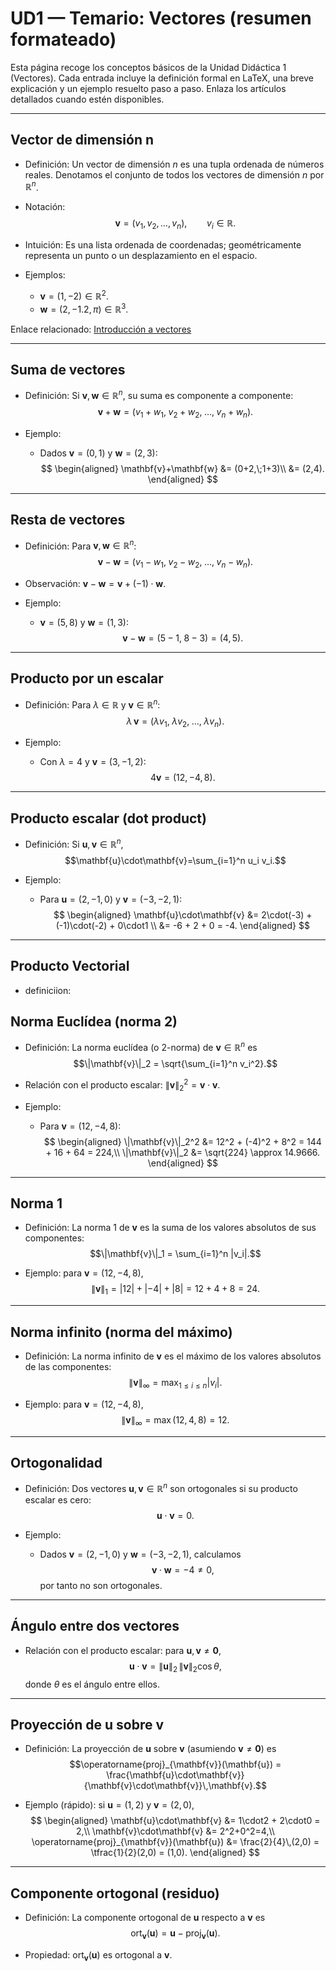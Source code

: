 # UD1 — Temario: Vectores (resumen formateado)

Esta página recoge los conceptos básicos de la Unidad Didáctica 1 (Vectores). Cada entrada incluye la definición formal en LaTeX, una breve explicación y un ejemplo resuelto paso a paso. Enlaza los artículos detallados cuando estén disponibles.

---

## Vector de dimensión n

- Definición: Un vector de dimensión $n$ es una tupla ordenada de números reales. Denotamos el conjunto de todos los vectores de dimensión $n$ por $\mathbb{R}^n$.

- Notación:
  $$
  \mathbf{v}=(v_1, v_2,\dots, v_n),\qquad v_i\in\mathbb{R}.
  $$

- Intuición: Es una lista ordenada de coordenadas; geométricamente representa un punto o un desplazamiento en el espacio.

- Ejemplos:
  - $\mathbf{v}=(1,-2)\in\mathbb{R}^2$.
  - $\mathbf{w}=(2,-1.2,\pi)\in\mathbb{R}^3$.

Enlace relacionado: [Introducción a vectores](introduccion-a-vectores.md)

---

## Suma de vectores

- Definición: Si $\mathbf{v},\mathbf{w}\in\mathbb{R}^n$, su suma es componente a componente:
  $$
  \mathbf{v}+\mathbf{w}=(v_1+w_1,\;v_2+w_2,\;\dots,\;v_n+w_n).
  $$

- Ejemplo:
  - Dados $\mathbf{v}=(0,1)$ y $\mathbf{w}=(2,3)$:
    $$
    \begin{aligned}
    \mathbf{v}+\mathbf{w} &= (0+2,\;1+3)\\
    &= (2,4).
    \end{aligned}
    $$

---

## Resta de vectores

- Definición: Para $\mathbf{v},\mathbf{w}\in\mathbb{R}^n$:
  $$\mathbf{v}-\mathbf{w}=(v_1-w_1,\;v_2-w_2,\;\dots,\;v_n-w_n).$$

- Observación: $\mathbf{v}-\mathbf{w}=\mathbf{v}+(-1)\cdot\mathbf{w}$.

- Ejemplo:
  - $\mathbf{v}=(5,8)$ y $\mathbf{w}=(1,3)$:
    $$\mathbf{v}-\mathbf{w}=(5-1,\;8-3)=(4,5).$$

---

## Producto por un escalar

- Definición: Para $\lambda\in\mathbb{R}$ y $\mathbf{v}\in\mathbb{R}^n$:
  $$\lambda\,\mathbf{v}=(\lambda v_1,\;\lambda v_2,\;\dots,\;\lambda v_n).$$

- Ejemplo:
  - Con $\lambda=4$ y $\mathbf{v}=(3,-1,2)$:
    $$4\mathbf{v}=(12,-4,8).$$

---

## Producto escalar (dot product)

- Definición: Si $\mathbf{u},\mathbf{v}\in\mathbb{R}^n$,
  $$\mathbf{u}\cdot\mathbf{v}=\sum_{i=1}^n u_i v_i.$$

- Ejemplo:
  - Para $\mathbf{u}=(2,-1,0)$ y $\mathbf{v}=(-3,-2,1)$:
    $$
    \begin{aligned}
    \mathbf{u}\cdot\mathbf{v} &= 2\cdot(-3) + (-1)\cdot(-2) + 0\cdot1 \\
    &= -6 + 2 + 0 = -4.
    \end{aligned}
    $$

---

## Producto Vectorial

- definiciion: 

## Norma Euclídea (norma 2)

- Definición: La norma euclídea (o 2-norma) de $\mathbf{v}\in\mathbb{R}^n$ es
  $$\|\mathbf{v}\|_2 = \sqrt{\sum_{i=1}^n v_i^2}.$$

- Relación con el producto escalar: $\|\mathbf{v}\|_2^2 = \mathbf{v}\cdot\mathbf{v}$.

- Ejemplo:
  - Para $\mathbf{v}=(12,-4,8)$:
    $$
    \begin{aligned}
    \|\mathbf{v}\|_2^2 &= 12^2 + (-4)^2 + 8^2 = 144 + 16 + 64 = 224,\\
    \|\mathbf{v}\|_2 &= \sqrt{224} \approx 14.9666.
    \end{aligned}
    $$

---

## Norma 1

- Definición: La norma 1 de $\mathbf{v}$ es la suma de los valores absolutos de sus componentes:
  $$\|\mathbf{v}\|_1 = \sum_{i=1}^n |v_i|.$$

- Ejemplo: para $\mathbf{v}=(12,-4,8)$,
  $$\|\mathbf{v}\|_1 = |12|+|-4|+|8| = 12+4+8 = 24.$$

---

## Norma infinito (norma del máximo)

- Definición: La norma infinito de $\mathbf{v}$ es el máximo de los valores absolutos de las componentes:
  $$\|\mathbf{v}\|_{\infty} = \max_{1\le i\le n} |v_i|.$$

- Ejemplo: para $\mathbf{v}=(12,-4,8)$,
  $$\|\mathbf{v}\|_{\infty} = \max(12,4,8) = 12.$$

---

## Ortogonalidad

- Definición: Dos vectores $\mathbf{u},\mathbf{v}\in\mathbb{R}^n$ son ortogonales si su producto escalar es cero:
  $$\mathbf{u}\cdot\mathbf{v} = 0.$$

- Ejemplo:
  - Dados $\mathbf{v}=(2,-1,0)$ y $\mathbf{w}=(-3,-2,1)$, calculamos
    $$\mathbf{v}\cdot\mathbf{w} = -4 \neq 0,$$
    por tanto no son ortogonales.

---

## Ángulo entre dos vectores

- Relación con el producto escalar: para $\mathbf{u},\mathbf{v}\ne\mathbf{0}$,
  $$\mathbf{u}\cdot\mathbf{v} = \|\mathbf{u}\|_2\,\|\mathbf{v}\|_2\cos\theta,$$
  donde $\theta$ es el ángulo entre ellos.

---

## Proyección de $\mathbf{u}$ sobre $\mathbf{v}$

- Definición: La proyección de $\mathbf{u}$ sobre $\mathbf{v}$ (asumiendo $\mathbf{v}\ne\mathbf{0}$) es
  $$\operatorname{proj}_{\mathbf{v}}(\mathbf{u}) = \frac{\mathbf{u}\cdot\mathbf{v}}{\mathbf{v}\cdot\mathbf{v}}\,\mathbf{v}.$$

- Ejemplo (rápido): si $\mathbf{u}=(1,2)$ y $\mathbf{v}=(2,0)$,
  $$
  \begin{aligned}
  \mathbf{u}\cdot\mathbf{v} &= 1\cdot2 + 2\cdot0 = 2,\\
  \mathbf{v}\cdot\mathbf{v} &= 2^2+0^2=4,\\
  \operatorname{proj}_{\mathbf{v}}(\mathbf{u}) &= \frac{2}{4}\,(2,0) = \tfrac{1}{2}(2,0) = (1,0).
  \end{aligned}
  $$

---

## Componente ortogonal (residuo)

- Definición: La componente ortogonal de $\mathbf{u}$ respecto a $\mathbf{v}$ es
  $$\operatorname{ort}_{\mathbf{v}}(\mathbf{u}) = \mathbf{u} - \operatorname{proj}_{\mathbf{v}}(\mathbf{u}).$$

- Propiedad: $\operatorname{ort}_{\mathbf{v}}(\mathbf{u})$ es ortogonal a $\mathbf{v}$.
